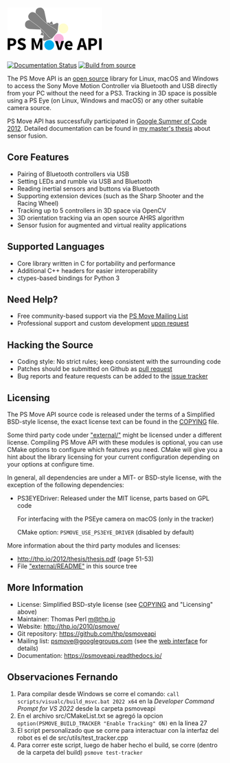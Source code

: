 ![PS Move API](./contrib/header.png)
===========

[![Documentation Status](https://readthedocs.org/projects/psmoveapi/badge/?version=latest)](https://psmoveapi.readthedocs.io/en/latest)
[![Build from source](https://github.com/thp/psmoveapi/actions/workflows/build.yml/badge.svg)](https://github.com/thp/psmoveapi/actions/workflows/build.yml)

The PS Move API is an [open source](https://github.com/thp/psmoveapi/blob/master/COPYING) library for Linux, macOS and Windows to access the Sony Move Motion Controller via Bluetooth and USB directly from your PC without the need for a PS3. Tracking in 3D space is possible using a PS Eye (on Linux, Windows and macOS) or any other suitable camera source.

PS Move API has successfully participated in [Google Summer of Code 2012](http://www.google-melange.com/gsoc/homepage/google/gsoc2012). Detailed documentation can be found in [my master's thesis](http://thp.io/2012/thesis/) about sensor fusion.


Core Features
-------------

 * Pairing of Bluetooth controllers via USB
 * Setting LEDs and rumble via USB and Bluetooth
 * Reading inertial sensors and buttons via Bluetooth
 * Supporting extension devices (such as the Sharp Shooter and the Racing Wheel)
 * Tracking up to 5 controllers in 3D space via OpenCV
 * 3D orientation tracking via an open source AHRS algorithm
 * Sensor fusion for augmented and virtual reality applications

Supported Languages
-------------------

 * Core library written in C for portability and performance
 * Additional C++ headers for easier interoperability
 * ctypes-based bindings for Python 3

Need Help?
----------

 * Free community-based support via the [PS Move Mailing List](https://groups.google.com/forum/#!aboutgroup/psmove)
 * Professional support and custom development [upon request](http://thp.io/about)

Hacking the Source
------------------

 * Coding style: No strict rules; keep consistent with the surrounding code
 * Patches should be submitted on Github as [pull request](https://github.com/thp/psmoveapi/pulls)
 * Bug reports and feature requests can be added to the [issue tracker](https://github.com/thp/psmoveapi/issues)

Licensing
---------

The PS Move API source code is released under the terms of a Simplified BSD-style license, the exact license text can be found in the [COPYING](https://github.com/thp/psmoveapi/blob/master/COPYING) file.

Some third party code under ["external/"](https://github.com/thp/psmoveapi/blob/master/external) might be licensed under a different license. Compiling PS Move API with these modules is optional, you can use CMake options to configure which features you need. CMake will give you a hint about the library licensing for your current configuration depending on your options at configure time.

In general, all dependencies are under a MIT- or BSD-style license, with the
exception of the following dependencies:

 - PS3EYEDriver: Released under the MIT license, parts based on GPL code

   For interfacing with the PSEye camera on macOS (only in the tracker)

   CMake option: `PSMOVE_USE_PS3EYE_DRIVER` (disabled by default)

More information about the third party modules and licenses:

  - http://thp.io/2012/thesis/thesis.pdf (page 51-53)
  - File ["external/README"](https://github.com/thp/psmoveapi/blob/master/external/README) in this source tree


More Information
----------------

 * License: Simplified BSD-style license (see [COPYING](https://github.com/thp/psmoveapi/blob/master/COPYING) and "Licensing" above)
 * Maintainer: Thomas Perl <m@thp.io>
 * Website: http://thp.io/2010/psmove/
 * Git repository: https://github.com/thp/psmoveapi
 * Mailing list: psmove@googlegroups.com (see the [web interface](https://groups.google.com/forum/#!aboutgroup/psmove) for details)
 * Documentation: https://psmoveapi.readthedocs.io/

Observaciones Fernando
----------------

1. Para compilar desde Windows se corre el comando:
`call scripts/visualc/build_msvc.bat 2022 x64` en la *Developer Command Prompt for VS 2022* desde la carpeta psmoveapi
2. En el archivo src/CMakeList.txt se agregó la opcion `option(PSMOVE_BUILD_TRACKER "Enable Tracking" ON)` en la linea 27
3. El script personalizado que se corre para interactuar con la interfaz del robot es el de src/utils/test_tracker.cpp
4. Para correr este script, luego de haber hecho el build, se corre (dentro de la carpeta del build) `psmove test-tracker`